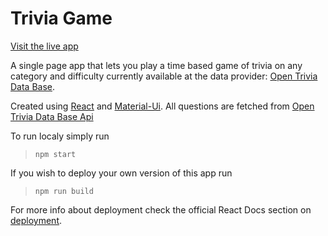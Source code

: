 # Trivia Game

[Visit the live app](https://cvvpk.github.io/TriviaGame/)

A single page app that lets you play a time based game of trivia on any category and difficulty currently available at the data provider: [Open Trivia Data Base](https://opentdb.com/). 

Created using [React](https://reactjs.org/) and [Material-Ui](https://material-ui.com/). All questions are fetched from [Open Trivia Data Base Api](https://opentdb.com/)

To run localy simply run
>```npm start``` 

If you wish to deploy your own version of this app run 
>```npm run build```

For more info about deployment check the official React Docs section on [deployment](https://facebook.github.io/create-react-app/docs/deployment).
